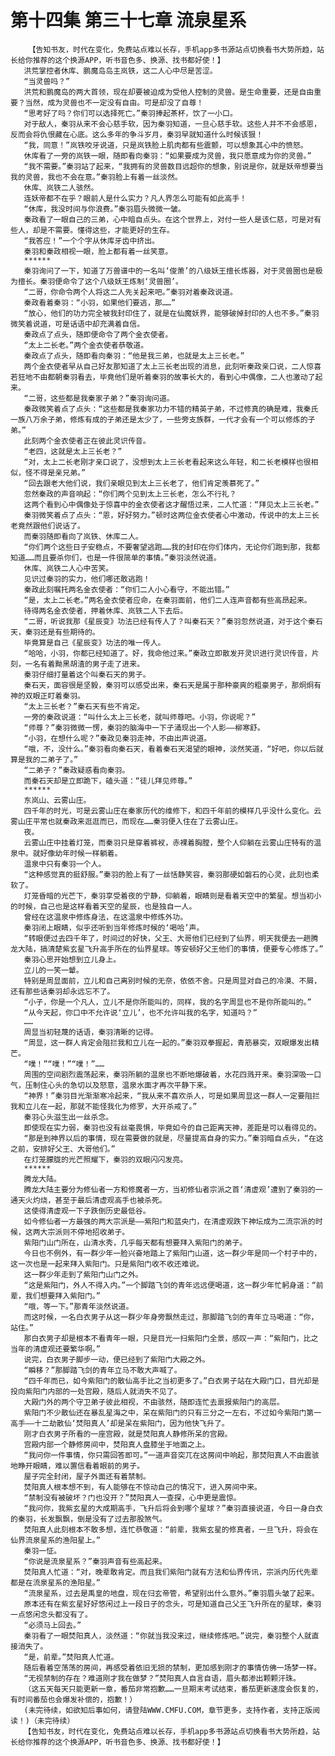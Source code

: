 # 第十四集 第三十七章 流泉星系
        【告知书友，时代在变化，免费站点难以长存，手机app多书源站点切换看书大势所趋，站长给你推荐的这个换源APP，听书音色多、换源、找书都好使！】
       洪荒掌控者休库、鹏魔岛岛主岚铁，这二人心中尽是苦涩。
       “当灵兽吗？”
       洪荒和鹏魔岛的两大首领，现在却要被迫成为受他人控制的灵兽。是生命重要，还是自由重要？当然，成为灵兽也不一定没有自由。可是却没了自尊！
       “思考好了吗？你们可以选择死亡。”秦羽捧起茶杯，饮了一小口。
       对于敌人，秦羽从来不会心慈手软，因为秦羽知道，一旦心慈手软。这些人并不不会感恩，反而会将仇恨藏在心底。这么多年的争斗岁月，秦羽早就知道什么时候该狠！
       “我，同意！”岚铁咬牙说道，只是岚铁脸上肌肉都有些震颤，可以想象其心中的愤怒。
       休库看了一旁的岚铁一眼，随即看向秦羽：“如果要成为灵兽，我只愿意成为你的灵兽。”
       “我不需要。”秦羽站了起来，“我拥有的灵兽数目远超你的想象，别说是你，就是妖帝想要当我的灵兽，我也不会在意。”秦羽脸上有着一丝淡然。
       休库、岚铁二人骇然。
       连妖帝都不在乎？眼前人是什么实力？凡人界怎么可能有如此高手！
       “休库，我没时间与你浪费。”秦羽眉头微微一皱。
       秦政看了一眼自己的三弟，心中暗自点头。在这个世界上，对付一些人是该仁慈，可是对有些人，却是不需要。懂得这些，才能更好的生存。
       “我答应！”一个个字从休库牙齿中挤出。
       秦羽和秦政相视一眼，脸上都有着一丝笑意。
       ******
       秦羽询问了一下，知道了万兽谱中的一名叫‘俊萧’的八级妖王擅长炼器，对于灵兽圈也是极为擅长。秦羽便命令了这个八级妖王炼制‘灵兽圈’。
       “二哥，你命令两个人将这二人先关起来吧。”秦羽对着秦政说道。
       秦政看着秦羽：“小羽，如果他们要逃，那……”
       “放心，他们的功力完全被我封印住了，就是在仙魔妖界，能够破掉封印的人也不多。”秦羽微笑着说道，可是话语中却充满着自信。
       秦政点了点头，随即便命令了两个金衣使者。
       “太上二长老。”两个金衣使者恭敬道。
       秦政点了点头，随即看向秦羽：“他是我三弟，也就是太上三长老。”
       两个金衣使者早从自己好友那知道了太上三长老出现的消息，此刻听秦政亲口说，二人惊喜若狂地不由都朝秦羽看去，毕竟他们是听着秦羽的故事长大的，看到心中偶像，二人也激动了起来。
       “二哥，这些都是我秦家子弟？”秦羽询问道。
       秦政微笑着点了点头：“这些都是我秦家功力不错的精英子弟，不过修真的确是难，我秦氏一族八万余子弟，修炼有成的子弟还是太少了，一些旁支族群，一代才会有一个可以修炼的子弟。”
       此刻两个金衣使者正在彼此灵识传音。
       “老四，这就是太上三长老？”
       “对，太上二长老刚才亲口说了，没想到太上三长老看起来这么年轻，和二长老模样也很相似，怪不得是亲兄弟。”
       “回去跟老大他们说，我们亲眼见到太上三长老了，他们肯定羡慕死了。”
       忽然秦政的声音响起：“你们两个见到太上三长老，怎么不行礼？
       这两个看到心中偶像处于惊喜中的金衣使者这才醒悟过来，二人忙道：“拜见太上三长老。”
       秦羽微笑着点了点头：“恩，好好努力。”顿时这两位金衣使者心中激动，传说中的太上三长老竟然跟他们说话了。
       而秦羽随即看向了岚铁、休库二人。
       “你们两个这些日子安稳点，不要奢望逃跑……我的封印在你们体内，无论你们跑到那，我都知道……而且要杀你们，也是一件很简单的事情。”秦羽淡然说道。
       休库、岚铁二人心中苦笑。
       见识过秦羽的实力，他们哪还敢逃跑！
       秦政此刻嘱托两名金衣使者：“你们二人小心看守，不能出错。”
       “是，太上二长老。”两名金衣使者应命，在秦羽面前，他们二人连声音都有些高昂起来。
       待得两名金衣使者，押着休库、岚铁二人下去后。
       “二哥，听说我那《星辰变》功法已经有传人了？叫秦石天？”秦羽忽然说道，对于这个秦石天，秦羽还是有些期待的。
       毕竟算是自己《星辰变》功法的唯一传人。
       “哈哈，小羽，你都已经知道了。好，我命他过来。”秦政立即散发开灵识进行灵识传音，片刻，一名有着黝黑胡渣的男子走了进来。
       秦羽仔细打量着这个叫秦石天的男子。
       秦石天，面容很是坚毅，秦羽可以感受出来，秦石天是属于那种豪爽的粗豪男子，那炯炯有神的双眼正盯着秦羽。
       “太上三长老？”秦石天有些不肯定。
       一旁的秦政说道：“叫什么太上三长老，就叫师尊吧。小羽，你说呢？”
       “师尊？”秦羽微微一愣，秦羽的脑海中一下子涌现出一个人影——柳寒舒。
       “小羽，在想什么呢？”秦政见秦羽走神，不由出声说道。
       “哦，不，没什么。”秦羽看向秦石天，看着秦石天渴望的眼神，淡然笑道，“好吧，你以后就算是我的二弟子了。”
       “二弟子？”秦政疑惑看向秦羽。
       而秦石天却是立即跪下，磕头道：“徒儿拜见师尊。”
       ******
       东岚山、云雾山庄。
       四千年的时光，可是云雾山庄在秦家历代的维修下，和四千年前的模样几乎没什么变化。云雾山庄平常也就秦政来逛逛而已，而现在……秦羽便入住在了云雾山庄。
       夜。
       云雾山庄中挂着灯笼，而秦羽只是穿着裤衩，赤裸着胸膛，整个人仰躺在云雾山庄特有的温泉中。就好像幼年时候一样躺着。
       温泉中只有秦羽一个人。
       “这种感觉真的挺舒服。”秦羽的脸上有了一丝恬静笑容，秦羽那硬如磐石的心灵，此刻也柔软了。
       灯笼昏暗的光芒下，秦羽享受着夜的宁静，仰躺着，眼睛则是看着天空中的繁星。想当初小的时候，自己也是这样看着天空的星辰，也是独自一人。
       曾经在这温泉中修炼身法，在这温泉中修炼外功。
       秦羽闭上眼睛，似乎还听到当年修炼时候的‘喝哈’声。
       “转眼便过去四千年了，时间过的好快，父王、大哥他们已经到了仙界，明天我便去一趟腾龙大陆，搞清楚紫玄星飞升高手所在的仙界星球。等安顿好父王他们的事情，便要专心修炼了。”
       秦羽心思开始想到立儿身上。
       立儿的一笑一颦。
       特别是周显面前，立儿和自己离别时候的无奈，依依不舍。只是周显对自己的冷漠、不屑，还有那些话秦羽却永远忘不了。
       “小子，你是一个凡人，立儿不是你所能叫的，同样，我的名字周显也不是你所能叫的。”
       “从今天起，你口中不允许说‘立儿’，也不允许叫我的名字，知道吗？”
       ……
       周显当初轻蔑的话语，秦羽清晰的记得。
       “周显，这一群人肯定会阻拦我和立儿在一起的。”秦羽双拳握起，青筋暴突，双眼爆发出精芒。
       “噗！”“噗！”“噗！”……
       周围的空间剧烈震荡起来，秦羽所躺的温泉也不断地爆破着，水花四溅开来。秦羽深吸一口气，压制住心头的急切以及怒意，温泉水面才再次平静下来。
       “神界！”秦羽目光渐渐寒冷起来，“我从来不喜欢杀人，可是如果周显这一群人一定要阻拦我和立儿在一起，那就不能怪我化为修罗，大开杀戒了。”
       秦羽心头滋生出一丝杀念。
       即使现在实力弱，秦羽也没有丝毫畏惧，毕竟如今的自己距离天神，差距是可以看得见的。
       “那是到神界以后的事情，现在需要做的就是，尽量提高自身的实力。”秦羽暗自点头，“在这之前，安排好父王、大哥他们。”
       在灯笼朦胧的光芒照耀下，秦羽的双眼闪闪发亮。
       ******
       腾龙大陆。
       腾龙大陆主要分为修仙者一方和修魔者一方，当初修仙者宗派之首‘清虚观’遭到了秦羽的一通天火灼烧，甚至于最后清虚观高手也被杀死。
       这使得清虚观一下子跌倒历史最低谷。
       如今修仙者一方最强的两大宗派是——紫阳门和蓝央门，在清虚观跌下神坛成为二流宗派的时候，这两大宗派则不停地招收弟子。
       紫阳门山门所在，山清水秀，几乎每天都有想要拜入紫阳门的弟子。
       今日也不例外，有一群少年一脸兴奋地踏上了紫阳门山道，这一群少年是同一个村子中的，这一次也是一起来拜入紫阳门。只是紫阳门收不收还难说。
       这一群少年走到了紫阳门山门之外。
       “这是紫阳门，外人不得入内。”一个脚踏飞剑的青年远远便喝道，这一群少年忙躬身道：“前辈，我们想要拜入紫阳门。”
       “哦，等一下。”那青年淡然说道。
       而这时候，一名白衣男子从这一群少年身旁飘然走过，那脚踏飞剑的青年立马喝道：“你，站住。”
       那白衣男子却是根本不看青年一眼，只是目光一扫紫阳门全景，感叹一声：“紫阳门，比之当年的清虚观还要繁华啊。”
       说完，白衣男子脚步一动，便已经到了紫阳门大殿之外。
       “瞬移？”那脚踏飞剑的青年立马不敢大声喊了。
       “四千年而已，如今紫阳门的散仙高手比之当初更多了。”白衣男子站在大殿门口，目光却是投向紫阳门内部的一处宫殿，随后人就消失不见了。
       大殿门外的两个守卫弟子彼此相视，不由骇然，随即连忙去禀报紫阳门的高层。
       紫阳门不少散仙还在暴乱星海之中，呆在紫阳门的只有三分之一左右，不过如今紫阳门第一高手——十二劫散仙‘焚阳真人’却是呆在紫阳门，因为他快飞升了。
       刚才白衣男子所看的一座宫殿，就是焚阳真人静修所呆的宫殿。
       宫殿内部一个静修房间中，焚阳真人盘膝坐于地面之上。
       “我问你一件事情，你只需回答即可。”一道声音突兀在这房间中响起，那焚阳真人不由震骇地睁开眼睛，难以置信看着眼前的男子。
       屋子完全封闭，屋子外面还有着禁制。
       焚阳真人根本想不到，有人能够在不惊动自己的情况下，进入房间中来。
       “禁制没有被破坏？门也没开？”焚阳真人一查探，心中更是震惊。
       “我问你，我紫玄星的大成期高手，飞升后将会到哪个星球？”秦羽直接说道，今日一身白衣的秦羽，长发飘飘，倒是没有了过去那股煞气。
       焚阳真人此刻根本不敢多想，连忙恭敬道：“前辈，我紫玄星的修真者，一旦飞升，将会在仙界流泉星系的渔阳星上。”
       秦羽一怔。
       “你说是流泉星系？”秦羽声音有些高起来。
       焚阳真人忙道：“对，晚辈敢肯定。而且我们紫阳门就有方法和仙界传讯，宗派内历代先辈都是在流泉星系的渔阳星。”
       “流泉星系，过去是禹皇的地盘，现在归玄帝管，希望别出什么意外。”秦羽眉头皱了起来。
       原本还有在紫玄星好好悠闲过上一段日子的念头，可是知道自己父王飞升所在的星球，秦羽一点悠闲念头都没有了。
       “必须马上回去。”
       秦羽看了一眼焚阳真人，淡然道：“你就当我没来过，继续修炼吧。”说完，秦羽整个人就直接消失了。
       “是，前辈。”焚阳真人忙道。
       随后看着空荡荡的房间，再感受着依旧无损的禁制，更加感到刚才的事情仿佛一场梦一样。
       “无视禁制的存在？难道刚才我在做梦？”焚阳真人自言自语，眉头都渗出颗颗汗珠。
       （这五天每天只能更新一章，番茄非常抱歉……一旦期末考试结束，番茄更新速度会恢复的，有时间番茄也会爆发补偿的，抱歉！）
       (未完待续，如欲知后事如何，请登陆WWW.CMFU.COM，章节更多，支持作者，支持正版阅读！)（未完待续）
       【告知书友，时代在变化，免费站点难以长存，手机app多书源站点切换看书大势所趋，站长给你推荐的这个换源APP，听书音色多、换源、找书都好使！】